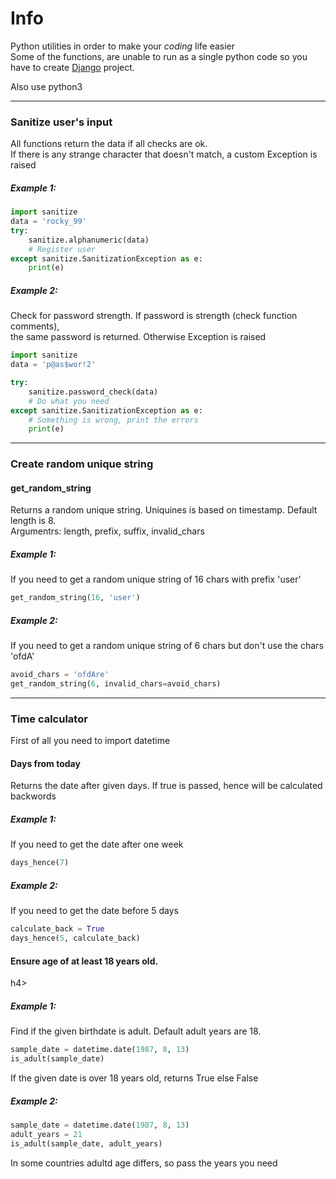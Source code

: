 # Info
Python utilities in order to make your <i>coding</i> life easier<br>
Some of the functions, are unable to run as a single python code so you have to create <a href='https://www.djangoproject.com/start/'>Django</a> project. <br>

Also use python3

<hr>

<h3>Sanitize user's input</h3>
All functions return the data if all checks are ok.<br>
If there is any strange character that doesn't match, a custom Exception is raised

<h5>Example 1:</h5>

```python
import sanitize
data = 'rocky_99'
try:
	sanitize.alphanumeric(data)
    # Register user 
except sanitize.SanitizationException as e:
	print(e)

```


<h5>Example 2:</h5>
Check for password strength. If password is strength (check function comments),<br>
the same password is returned. Otherwise Exception is raised


```python
import sanitize
data = 'p@as$wor!2'

try:
	sanitize.password_check(data)
	# Do what you need
except sanitize.SanitizationException as e:
	# Something is wrong, print the errors
	print(e)

```


<hr>

<h3>Create random unique string</h3>

<h4>get_random_string</h4>
Returns a random unique string. Uniquines is based on timestamp. Default length is 8.<br>
Argumentrs: length, prefix, suffix, invalid_chars

<h5>Example 1:</h5>
If you need to get a random unique string of 16 chars with prefix 'user'


```python
get_random_string(16, 'user')
```

<h5>Example 2:</h5>
If you need to get a random unique string of 6 chars but don't use the chars 'ofdA'

```python
avoid_chars = 'ofdAre'
get_random_string(6, invalid_chars=avoid_chars)
```


<hr>
<h3>Time calculator</h3>

First of all you need to import datetime

<h4>Days from today</h4>
Returns the date after given days. If true is passed, hence will be calculated backwords

<h5>Example 1:</h5>
If you need to get the date after one week

```python
days_hence(7)
```

<h5>Example 2:</h5>
If you need to get the date before 5 days

```python
calculate_back = True
days_hence(5, calculate_back)
```

<h4>Ensure age of at least 18 years old.</h4>h4>
<h5>Example 1:</h5>
Find if the given birthdate is adult. Default adult years are 18.

```python
sample_date = datetime.date(1987, 8, 13)
is_adult(sample_date)
```

If the given date is over 18 years old, returns True else False
<h5>Example 2:</h5>

```python
sample_date = datetime.date(1987, 8, 13)
adult_years = 21
is_adult(sample_date, adult_years)
```

In some countries adultd age differs, so pass the years you need